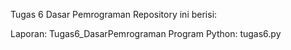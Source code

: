 Tugas 6 Dasar Pemrograman
Repository ini berisi:

Laporan: Tugas6_DasarPemrograman
Program Python: tugas6.py
